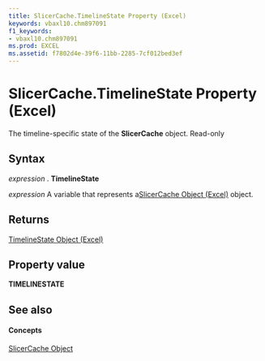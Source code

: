 ```yaml
---
title: SlicerCache.TimelineState Property (Excel)
keywords: vbaxl10.chm897091
f1_keywords:
- vbaxl10.chm897091
ms.prod: EXCEL
ms.assetid: f7802d4e-39f6-11bb-2285-7cf012bed3ef
---
```



# SlicerCache.TimelineState Property (Excel)

The timeline-specific state of the  **SlicerCache** object. Read-only


## Syntax

 _expression_ . **TimelineState**

 _expression_ A variable that represents a[SlicerCache Object (Excel)](slicercache-object-excel.md) object.


## Returns

[TimelineState Object (Excel)](timelinestate-object-excel.md)


## Property value

 **TIMELINESTATE**


## See also


#### Concepts


[SlicerCache Object](slicercache-object-excel.md)

